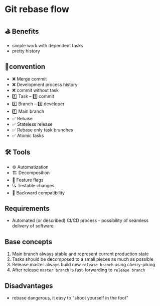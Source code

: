 # Git rebase flow

## ⛳ Benefits
 - simple work with dependent tasks
 - pretty history

## 🚦convention
- ❌ Merge commit
- ❌ Development process history
- ❌ commit without task
- 1️⃣ Task – 1️⃣ commit
- 1️⃣ Branch – 1️⃣ developer
- 1️⃣ Main branch
- ✅ Rebase
- ✅ Stateless release
- ✅ Rebase only task branches
- ✅ Atomic tasks

## 🛠 Tools
- ⚙️  Automatization
- 🏗 Decomposition
- 🚩 Feature flags
- 🔍 Testable changes
- 🔗 Backward compatibility

## Requirements

- Automated (or described) CI/CD process - possibility of seamless delivery of software

## Base concepts

1. Main branch always stable and represent current production state
2. Tasks should be decomposed to a small pieces as much as possible
3. Release master always build new `release branch` using cherry-piking
4. After release `master branch` is fast-forwarding to `release branch`

## Disadvantages

 - rebase dangerous, it easy to "shoot yourself in the foot"
